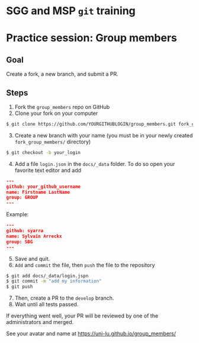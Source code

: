# SGG and MSP `git` training
# Practice session: Group members

## Goal
Create a fork, a new branch, and submit a PR.

## Steps

1. Fork the `group_members` repo on GitHub
2. Clone your fork on your computer
```sh
$ git clone https://github.com/YOURGITHUBLOGIN/group_members.git fork_group_members
```
3. Create a new branch with your name (you must be in your newly created `fork_group_members/` directory)
```sh
$ git checkout -b your_login
```
4. Add a file `login.json` in the `docs/_data` folder. To do so open your favorite text editor and add
```json
---
github: your_github_username
name: Firstname LastName
group: GROUP
---
```
Example:
```json
---
github: syarra
name: Sylvain Arreckx
group: SBG
---
```
5. Save and quit.
6. `Add` and `commit` the file, then `push` the file to the repository
```sh
$ git add docs/_data/login.jspn
$ git commit -m "add my information"
$ git push
```
7. Then, create a PR to the `develop` branch.
8. Wait until all tests passed.

If everything went well, your PR will be reviewed by one of the administrators and merged.

See your avatar and name at https://uni-lu.github.io/group_members/
